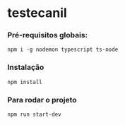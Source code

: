 # testecanil

### Pré-requisitos globais:
`npm i -g nodemon typescript ts-node`

### Instalação
`npm install`

###  Para rodar o projeto
`npm run start-dev`